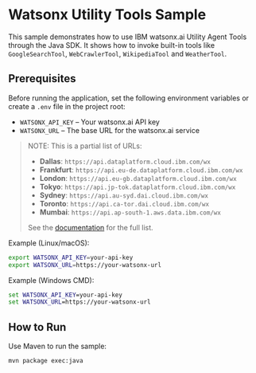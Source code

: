 # Watsonx Utility Tools Sample

This sample demonstrates how to use IBM watsonx.ai Utility Agent Tools through the Java SDK. It shows how to invoke built-in tools like `GoogleSearchTool`, `WebCrawlerTool`, `WikipediaTool` and `WeatherTool`.

## Prerequisites

Before running the application, set the following environment variables or create a `.env` file in the project root:

- `WATSONX_API_KEY` – Your watsonx.ai API key
- `WATSONX_URL` – The base URL for the watsonx.ai service

> NOTE: This is a partial list of URLs:
> - **Dallas**: `https://api.dataplatform.cloud.ibm.com/wx`
> - **Frankfurt**: `https://api.eu-de.dataplatform.cloud.ibm.com/wx`
> - **London**: `https://api.eu-gb.dataplatform.cloud.ibm.com/wx`
> - **Tokyo**: `https://api.jp-tok.dataplatform.cloud.ibm.com/wx`
> - **Sydney**: `https://api.au-syd.dai.cloud.ibm.com/wx`
> - **Toronto**: `https://api.ca-tor.dai.cloud.ibm.com/wx`
> - **Mumbai**: `https://api.ap-south-1.aws.data.ibm.com/wx`
>
> See the [documentation](https://cloud.ibm.com/apidocs/watsonx-ai#endpoint-url) for the full list. 


Example (Linux/macOS):

```bash
export WATSONX_API_KEY=your-api-key
export WATSONX_URL=https://your-watsonx-url
```

Example (Windows CMD):

```cmd
set WATSONX_API_KEY=your-api-key
set WATSONX_URL=https://your-watsonx-url
```

## How to Run

Use Maven to run the sample:

```bash
mvn package exec:java
```